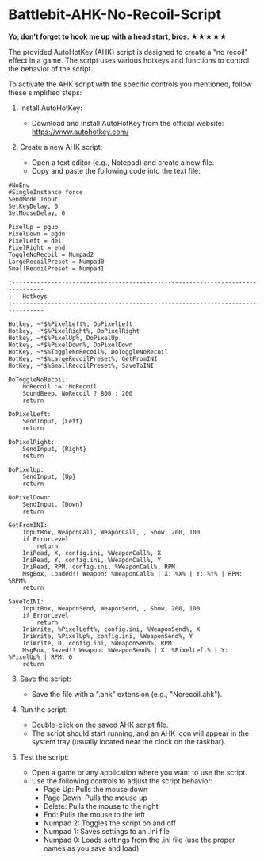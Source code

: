 # Battlebit-AHK-No-Recoil-Script

<b>Yo, don't forget to hook me up with a head start, bros. ★★★★★ </b>

The provided AutoHotKey (AHK) script is designed to create a "no recoil" effect in a game. The script uses various hotkeys and functions to control the behavior of the script.

To activate the AHK script with the specific controls you mentioned, follow these simplified steps:

1. Install AutoHotKey:
   - Download and install AutoHotKey from the official website: https://www.autohotkey.com/

2. Create a new AHK script:
   - Open a text editor (e.g., Notepad) and create a new file.
   - Copy and paste the following code into the text file:

```ahk
#NoEnv
#SingleInstance force
SendMode Input
SetKeyDelay, 0
SetMouseDelay, 0

PixelUp = pgup
PixelDown = pgdn
PixelLeft = del
PixelRight = end
ToggleNoRecoil = Numpad2
LargeRecoilPreset = Numpad0
SmallRecoilPreset = Numpad1

;-------------------------------------------------------------------------------
;	Hotkeys
;-------------------------------------------------------------------------------

Hotkey, ~*$%PixelLeft%, DoPixelLeft
Hotkey, ~*$%PixelRight%, DoPixelRight
Hotkey, ~*$%PixelUp%, DoPixelUp
Hotkey, ~*$%PixelDown%, DoPixelDown
HotKey, ~*$%ToggleNoRecoil%, DoToggleNoRecoil
HotKey, ~*$%LargeRecoilPreset%, GetFromINI
HotKey, ~*$%SmallRecoilPreset%, SaveToINI

DoToggleNoRecoil:
    NoRecoil := !NoRecoil
    SoundBeep, NoRecoil ? 800 : 200
    return

DoPixelLeft:
    SendInput, {Left}
    return

DoPixelRight:
    SendInput, {Right}
    return

DoPixelUp:
    SendInput, {Up}
    return

DoPixelDown:
    SendInput, {Down}
    return

GetFromINI:
    InputBox, WeaponCall, WeaponCall, , Show, 200, 100
    if ErrorLevel
        return
    IniRead, X, config.ini, %WeaponCall%, X
    IniRead, Y, config.ini, %WeaponCall%, Y
    IniRead, RPM, config.ini, %WeaponCall%, RPM
    MsgBox, Loaded!! Weapon: %WeaponCall% | X: %X% | Y: %Y% | RPM: %RPM%
    return

SaveToINI:
    InputBox, WeaponSend, WeaponSend, , Show, 200, 100
    if ErrorLevel
        return
    IniWrite, %PixelLeft%, config.ini, %WeaponSend%, X
    IniWrite, %PixelUp%, config.ini, %WeaponSend%, Y
    IniWrite, 0, config.ini, %WeaponSend%, RPM
    MsgBox, Saved!! Weapon: %WeaponSend% | X: %PixelLeft% | Y: %PixelUp% | RPM: 0
    return
```

3. Save the script:
   - Save the file with a ".ahk" extension (e.g., "Norecoil.ahk").

4. Run the script:
   - Double-click on the saved AHK script file.
   - The script should start running, and an AHK icon will appear in the system tray (usually located near the clock on the taskbar).

5. Test the script:
   - Open a game or any application where you want to use the script.
   - Use the following controls to adjust the script behavior:
     - Page Up: Pulls the mouse down
     - Page Down: Pulls the mouse up
     - Delete: Pulls the mouse to the right
     - End: Pulls the mouse to the left
     - Numpad 2: Toggles the script on and off
     - Numpad 1: Saves settings to an .ini file
     - Numpad 0: Loads settings from the .ini file (use the proper names as you save and load)

